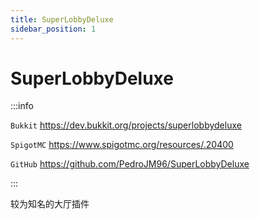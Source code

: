 ```yaml
---
title: SuperLobbyDeluxe
sidebar_position: 1
---
```


# SuperLobbyDeluxe

:::info

`Bukkit` https://dev.bukkit.org/projects/superlobbydeluxe

`SpigotMC` https://www.spigotmc.org/resources/.20400

`GitHub` https://github.com/PedroJM96/SuperLobbyDeluxe

:::

较为知名的大厅插件

